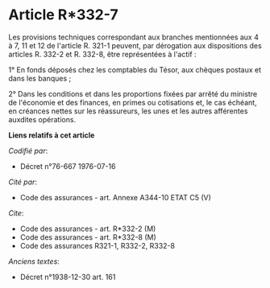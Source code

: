 # Article R*332-7

Les provisions techniques correspondant aux branches mentionnées aux 4 à 7, 11 et 12 de l'article R. 321-1 peuvent, par
dérogation aux dispositions des articles R. 332-2 et R. 332-8, être représentées à l'actif :

1° En fonds déposés chez les comptables du Tésor, aux chèques postaux et dans les banques ;

2° Dans les conditions et dans les proportions fixées par arrêté du ministre de l'économie et des finances, en primes ou
cotisations et, le cas échéant, en créances nettes sur les réassureurs, les unes et les autres afférentes auxdites
opérations.

**Liens relatifs à cet article**

_Codifié par_:

  - Décret n°76-667 1976-07-16

_Cité par_:

  - Code des assurances - art. Annexe A344-10 ETAT C5 (V)

_Cite_:

  - Code des assurances - art. R*332-2 (M)
  - Code des assurances - art. R*332-8 (M)
  - Code des assurances R321-1, R332-2, R332-8

_Anciens textes_:

  - Décret n°1938-12-30 art. 161
